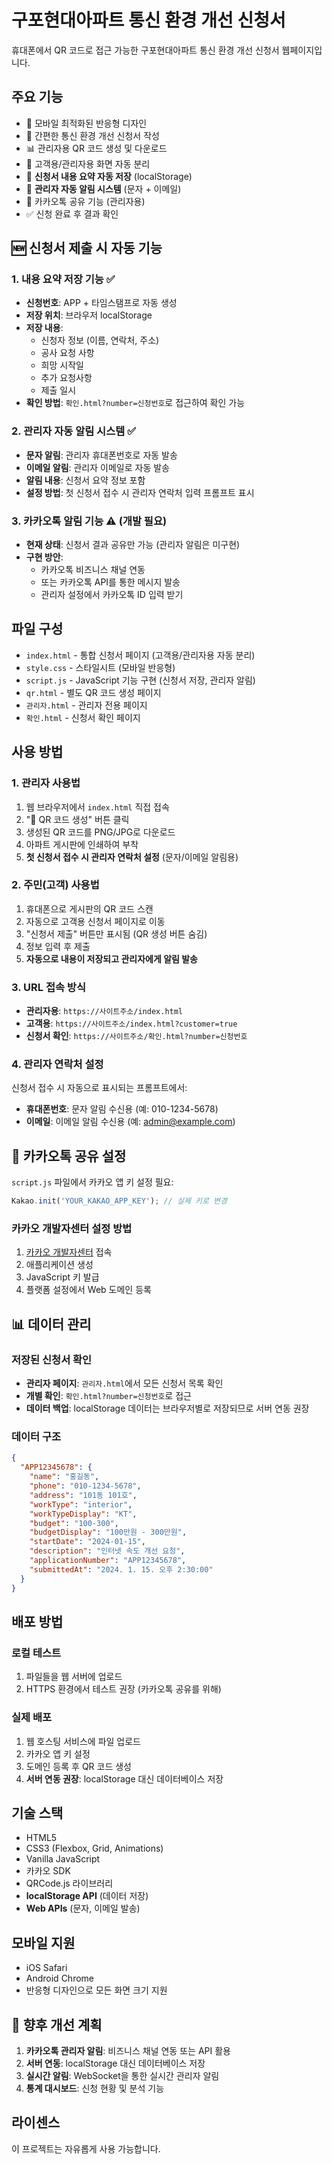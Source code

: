 # 구포현대아파트 통신 환경 개선 신청서

휴대폰에서 QR 코드로 접근 가능한 구포현대아파트 통신 환경 개선 신청서 웹페이지입니다.

## 주요 기능

- 📱 모바일 최적화된 반응형 디자인
- 📝 간편한 통신 환경 개선 신청서 작성
- 📊 관리자용 QR 코드 생성 및 다운로드
- 👥 고객용/관리자용 화면 자동 분리
- 💾 **신청서 내용 요약 자동 저장** (localStorage)
- 🔔 **관리자 자동 알림 시스템** (문자 + 이메일)
- 💬 카카오톡 공유 기능 (관리자용)
- ✅ 신청 완료 후 결과 확인

## 🆕 신청서 제출 시 자동 기능

### 1. 내용 요약 저장 기능 ✅
- **신청번호**: APP + 타임스탬프로 자동 생성
- **저장 위치**: 브라우저 localStorage
- **저장 내용**: 
  - 신청자 정보 (이름, 연락처, 주소)
  - 공사 요청 사항
  - 희망 시작일
  - 추가 요청사항
  - 제출 일시
- **확인 방법**: `확인.html?number=신청번호`로 접근하여 확인 가능

### 2. 관리자 자동 알림 시스템 ✅
- **문자 알림**: 관리자 휴대폰번호로 자동 발송
- **이메일 알림**: 관리자 이메일로 자동 발송
- **알림 내용**: 신청서 요약 정보 포함
- **설정 방법**: 첫 신청서 접수 시 관리자 연락처 입력 프롬프트 표시

### 3. 카카오톡 알림 기능 ⚠️ (개발 필요)
- **현재 상태**: 신청서 결과 공유만 가능 (관리자 알림은 미구현)
- **구현 방안**: 
  - 카카오톡 비즈니스 채널 연동
  - 또는 카카오톡 API를 통한 메시지 발송
  - 관리자 설정에서 카카오톡 ID 입력 받기

## 파일 구성

- `index.html` - 통합 신청서 페이지 (고객용/관리자용 자동 분리)
- `style.css` - 스타일시트 (모바일 반응형)
- `script.js` - JavaScript 기능 구현 (신청서 저장, 관리자 알림)
- `qr.html` - 별도 QR 코드 생성 페이지
- `관리자.html` - 관리자 전용 페이지
- `확인.html` - 신청서 확인 페이지

## 사용 방법

### 1. 관리자 사용법
1. 웹 브라우저에서 `index.html` 직접 접속
2. "📱 QR 코드 생성" 버튼 클릭
3. 생성된 QR 코드를 PNG/JPG로 다운로드
4. 아파트 게시판에 인쇄하여 부착
5. **첫 신청서 접수 시 관리자 연락처 설정** (문자/이메일 알림용)

### 2. 주민(고객) 사용법
1. 휴대폰으로 게시판의 QR 코드 스캔
2. 자동으로 고객용 신청서 페이지로 이동
3. "신청서 제출" 버튼만 표시됨 (QR 생성 버튼 숨김)
4. 정보 입력 후 제출
5. **자동으로 내용이 저장되고 관리자에게 알림 발송**

### 3. URL 접속 방식
- **관리자용**: `https://사이트주소/index.html`
- **고객용**: `https://사이트주소/index.html?customer=true`
- **신청서 확인**: `https://사이트주소/확인.html?number=신청번호`

### 4. 관리자 연락처 설정
신청서 접수 시 자동으로 표시되는 프롬프트에서:
- **휴대폰번호**: 문자 알림 수신용 (예: 010-1234-5678)
- **이메일**: 이메일 알림 수신용 (예: admin@example.com)

## 🔧 카카오톡 공유 설정
`script.js` 파일에서 카카오 앱 키 설정 필요:
```javascript
Kakao.init('YOUR_KAKAO_APP_KEY'); // 실제 키로 변경
```

### 카카오 개발자센터 설정 방법
1. [카카오 개발자센터](https://developers.kakao.com/) 접속
2. 애플리케이션 생성
3. JavaScript 키 발급
4. 플랫폼 설정에서 Web 도메인 등록

## 📊 데이터 관리

### 저장된 신청서 확인
- **관리자 페이지**: `관리자.html`에서 모든 신청서 목록 확인
- **개별 확인**: `확인.html?number=신청번호`로 접근
- **데이터 백업**: localStorage 데이터는 브라우저별로 저장되므로 서버 연동 권장

### 데이터 구조
```json
{
  "APP12345678": {
    "name": "홍길동",
    "phone": "010-1234-5678",
    "address": "101동 101호",
    "workType": "interior",
    "workTypeDisplay": "KT",
    "budget": "100-300",
    "budgetDisplay": "100만원 - 300만원",
    "startDate": "2024-01-15",
    "description": "인터넷 속도 개선 요청",
    "applicationNumber": "APP12345678",
    "submittedAt": "2024. 1. 15. 오후 2:30:00"
  }
}
```

## 배포 방법

### 로컬 테스트
1. 파일들을 웹 서버에 업로드
2. HTTPS 환경에서 테스트 권장 (카카오톡 공유를 위해)

### 실제 배포
1. 웹 호스팅 서비스에 파일 업로드
2. 카카오 앱 키 설정
3. 도메인 등록 후 QR 코드 생성
4. **서버 연동 권장**: localStorage 대신 데이터베이스 저장

## 기술 스택

- HTML5
- CSS3 (Flexbox, Grid, Animations)
- Vanilla JavaScript
- 카카오 SDK
- QRCode.js 라이브러리
- **localStorage API** (데이터 저장)
- **Web APIs** (문자, 이메일 발송)

## 모바일 지원

- iOS Safari
- Android Chrome
- 반응형 디자인으로 모든 화면 크기 지원

## 🚀 향후 개선 계획

1. **카카오톡 관리자 알림**: 비즈니스 채널 연동 또는 API 활용
2. **서버 연동**: localStorage 대신 데이터베이스 저장
3. **실시간 알림**: WebSocket을 통한 실시간 관리자 알림
4. **통계 대시보드**: 신청 현황 및 분석 기능

## 라이센스

이 프로젝트는 자유롭게 사용 가능합니다.